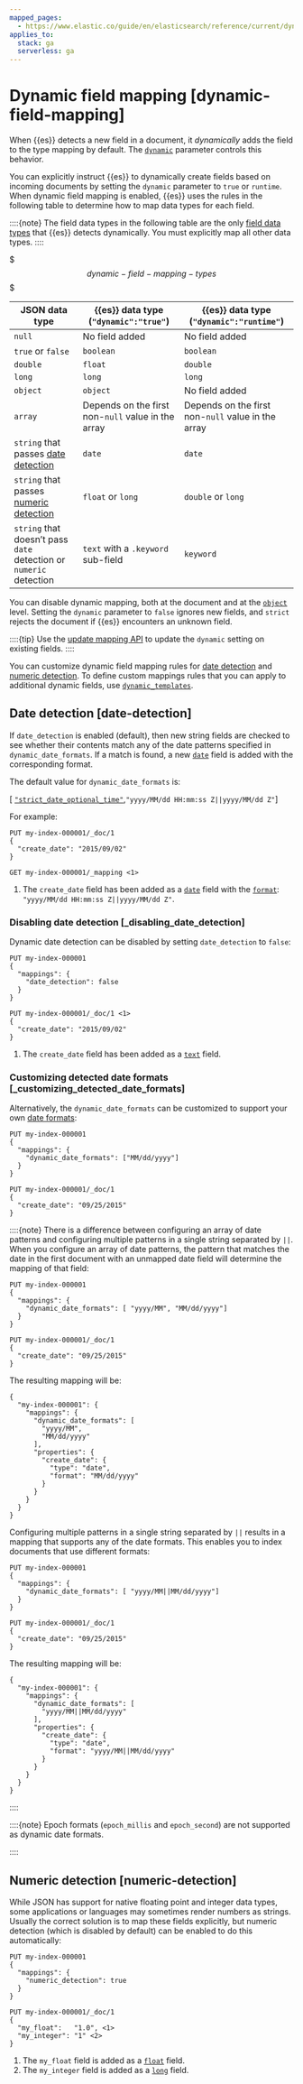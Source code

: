 ```yaml
---
mapped_pages:
  - https://www.elastic.co/guide/en/elasticsearch/reference/current/dynamic-field-mapping.html
applies_to:
  stack: ga
  serverless: ga
---
```


# Dynamic field mapping [dynamic-field-mapping]

When {{es}} detects a new field in a document, it *dynamically* adds the field to the type mapping by default. The [`dynamic`](elasticsearch://reference/elasticsearch/mapping-reference/dynamic.md) parameter controls this behavior.

You can explicitly instruct {{es}} to dynamically create fields based on incoming documents by setting the `dynamic` parameter to `true` or `runtime`. When dynamic field mapping is enabled, {{es}} uses the rules in the following table to determine how to map data types for each field.

::::{note}
The field data types in the following table are the only [field data types](elasticsearch://reference/elasticsearch/mapping-reference/field-data-types.md) that {{es}} detects dynamically. You must explicitly map all other data types.
::::


$$$dynamic-field-mapping-types$$$

| JSON data type | {{es}} data type<br>(`"dynamic":"true"`) | {{es}} data type<br>(`"dynamic":"runtime"`) |
| --- | --- | --- |
| `null` | No field added | No field added |
| `true` or `false` | `boolean` | `boolean` |
| `double` | `float` | `double` |
| `long` | `long` | `long` |
| `object` | `object` | No field added |
| `array` | Depends on the first non-`null` value in the array | Depends on the first non-`null` value in the array |
| `string` that passes [date detection](#date-detection) | `date` | `date` |
| `string` that passes [numeric detection](#numeric-detection) | `float` or `long` | `double` or `long` |
| `string` that doesn’t pass `date` detection or `numeric` detection | `text` with a `.keyword` sub-field | `keyword` |

You can disable dynamic mapping, both at the document and at the [`object`](elasticsearch://reference/elasticsearch/mapping-reference/object.md) level. Setting the `dynamic` parameter to `false` ignores new fields, and `strict` rejects the document if {{es}} encounters an unknown field.

::::{tip}
Use the [update mapping API](https://www.elastic.co/docs/api/doc/elasticsearch/operation/operation-indices-put-mapping) to update the `dynamic` setting on existing fields.
::::


You can customize dynamic field mapping rules for [date detection](#date-detection) and [numeric detection](#numeric-detection). To define custom mappings rules that you can apply to additional dynamic fields, use [`dynamic_templates`](dynamic-templates.md).

## Date detection [date-detection]

If `date_detection` is enabled (default), then new string fields are checked to see whether their contents match any of the date patterns specified in `dynamic_date_formats`. If a match is found, a new [`date`](elasticsearch://reference/elasticsearch/mapping-reference/date.md) field is added with the corresponding format.

The default value for `dynamic_date_formats` is:

[ [`"strict_date_optional_time"`](elasticsearch://reference/elasticsearch/mapping-reference/mapping-date-format.md#strict-date-time),`"yyyy/MM/dd HH:mm:ss Z||yyyy/MM/dd Z"`]

For example:

```console
PUT my-index-000001/_doc/1
{
  "create_date": "2015/09/02"
}

GET my-index-000001/_mapping <1>
```

1. The `create_date` field has been added as a [`date`](elasticsearch://reference/elasticsearch/mapping-reference/date.md) field with the [`format`](elasticsearch://reference/elasticsearch/mapping-reference/mapping-date-format.md):<br> `"yyyy/MM/dd HH:mm:ss Z||yyyy/MM/dd Z"`.


### Disabling date detection [_disabling_date_detection]

Dynamic date detection can be disabled by setting `date_detection` to `false`:

```console
PUT my-index-000001
{
  "mappings": {
    "date_detection": false
  }
}

PUT my-index-000001/_doc/1 <1>
{
  "create_date": "2015/09/02"
}
```

1. The `create_date` field has been added as a [`text`](elasticsearch://reference/elasticsearch/mapping-reference/text.md) field.



### Customizing detected date formats [_customizing_detected_date_formats]

Alternatively, the `dynamic_date_formats` can be customized to support your own [date formats](elasticsearch://reference/elasticsearch/mapping-reference/mapping-date-format.md):

```console
PUT my-index-000001
{
  "mappings": {
    "dynamic_date_formats": ["MM/dd/yyyy"]
  }
}

PUT my-index-000001/_doc/1
{
  "create_date": "09/25/2015"
}
```

::::{note}
There is a difference between configuring an array of date patterns and configuring multiple patterns in a single string separated by `||`. When you configure an array of date patterns, the pattern that matches the date in the first document with an unmapped date field will determine the mapping of that field:

```console
PUT my-index-000001
{
  "mappings": {
    "dynamic_date_formats": [ "yyyy/MM", "MM/dd/yyyy"]
  }
}

PUT my-index-000001/_doc/1
{
  "create_date": "09/25/2015"
}
```

The resulting mapping will be:

```console-result
{
  "my-index-000001": {
    "mappings": {
      "dynamic_date_formats": [
        "yyyy/MM",
        "MM/dd/yyyy"
      ],
      "properties": {
        "create_date": {
          "type": "date",
          "format": "MM/dd/yyyy"
        }
      }
    }
  }
}
```

Configuring multiple patterns in a single string separated by `||` results in a mapping that supports any of the date formats. This enables you to index documents that use different formats:

```console
PUT my-index-000001
{
  "mappings": {
    "dynamic_date_formats": [ "yyyy/MM||MM/dd/yyyy"]
  }
}

PUT my-index-000001/_doc/1
{
  "create_date": "09/25/2015"
}
```

The resulting mapping will be:

```console-result
{
  "my-index-000001": {
    "mappings": {
      "dynamic_date_formats": [
        "yyyy/MM||MM/dd/yyyy"
      ],
      "properties": {
        "create_date": {
          "type": "date",
          "format": "yyyy/MM||MM/dd/yyyy"
        }
      }
    }
  }
}
```

::::


::::{note}
Epoch formats (`epoch_millis` and `epoch_second`) are not supported as dynamic date formats.

::::




## Numeric detection [numeric-detection]

While JSON has support for native floating point and integer data types, some applications or languages may sometimes render numbers as strings. Usually the correct solution is to map these fields explicitly, but numeric detection (which is disabled by default) can be enabled to do this automatically:

```console
PUT my-index-000001
{
  "mappings": {
    "numeric_detection": true
  }
}

PUT my-index-000001/_doc/1
{
  "my_float":   "1.0", <1>
  "my_integer": "1" <2>
}
```

1. The `my_float` field is added as a [`float`](elasticsearch://reference/elasticsearch/mapping-reference/number.md) field.
2. The `my_integer` field is added as a [`long`](elasticsearch://reference/elasticsearch/mapping-reference/number.md) field.




